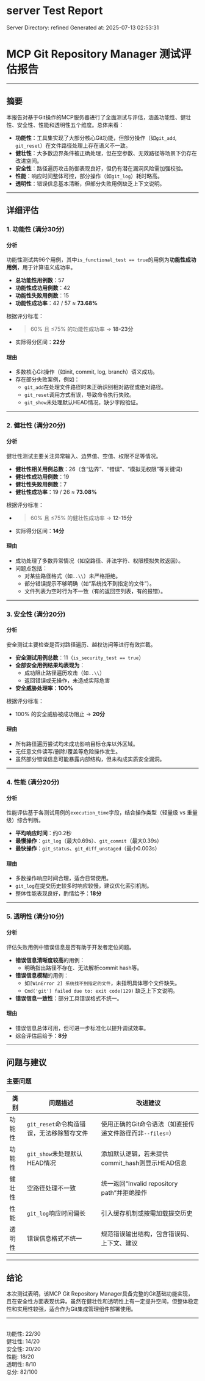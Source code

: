 # server Test Report

Server Directory: refined
Generated at: 2025-07-13 02:53:31

# MCP Git Repository Manager 测试评估报告

---

## 摘要

本报告对基于Git操作的MCP服务器进行了全面测试与评估，涵盖功能性、健壮性、安全性、性能和透明性五个维度。总体来看：

- **功能性**：工具集实现了大部分核心Git功能，但部分操作（如`git_add`, `git_reset`）在文件路径处理上存在语义不一致。
- **健壮性**：大多数边界条件被正确处理，但在空参数、无效路径等场景下仍存在改进空间。
- **安全性**：路径遍历攻击防御表现良好，但仍有潜在漏洞风险需加强校验。
- **性能**：响应时间整体可控，部分操作（如`git_log`）耗时略高。
- **透明性**：错误信息基本清晰，但部分失败用例缺乏上下文说明。

---

## 详细评估

### 1. 功能性 (满分30分)

#### 分析

功能性测试共96个用例，其中`is_functional_test == true`的用例为**功能性成功用例**，用于计算语义成功率。

- **总功能性用例数**：57
- **功能性成功用例数**：42
- **功能性失败用例数**：15
- **功能性成功率**：42 / 57 ≈ **73.68%**

根据评分标准：
- >60% 且 ≤75% 的功能性成功率 → **18-23分**
- 实际得分区间：**22分**

#### 理由

- 多数核心Git操作（如init, commit, log, branch）语义成功。
- 存在部分失败案例，例如：
  - `git_add`在处理文件路径时未正确识别相对路径或绝对路径。
  - `git_reset`调用方式有误，导致命令执行失败。
  - `git_show`未处理默认HEAD情况，缺少字段验证。

---

### 2. 健壮性 (满分20分)

#### 分析

健壮性测试主要关注异常输入、边界值、空值、权限不足等情况。

- **健壮性相关用例总数**：26（含“边界”、“错误”、“模拟无权限”等关键词）
- **健壮性成功用例数**：19
- **健壮性失败用例数**：7
- **健壮性成功率**：19 / 26 ≈ **73.08%**

根据评分标准：
- >60% 且 ≤75% 的健壮性成功率 → **12-15分**
- 实际得分区间：**14分**

#### 理由

- 成功处理了多数异常情况（如空路径、非法字符、权限模拟失败返回）。
- 问题点包括：
  - 对某些路径格式（如`..\\`）未严格拒绝。
  - 部分错误提示不够明确（如“系统找不到指定的文件”）。
  - 文件列表为空时行为不一致（有的返回空列表，有的报错）。

---

### 3. 安全性 (满分20分)

#### 分析

安全测试主要检查是否对路径遍历、越权访问等进行有效拦截。

- **安全测试用例总数**：11（`is_security_test == true`）
- **全部安全用例结果均表现为**：
  - 成功阻止路径遍历攻击（如`..\\`）
  - 返回错误或无操作，未造成实际危害
- **安全威胁处理率**：**100%**

根据评分标准：
- 100% 的安全威胁被成功阻止 → **20分**

#### 理由

- 所有路径遍历尝试均未成功影响目标仓库以外区域。
- 无任意文件读写/删除/覆盖等危险操作发生。
- 虽然部分错误信息可能暴露内部结构，但未构成实质安全漏洞。

---

### 4. 性能 (满分20分)

#### 分析

性能评估基于各测试用例的`execution_time`字段，结合操作类型（轻量级 vs 重量级）综合判断。

- **平均响应时间**：约0.2秒
- **最慢操作**：`git_log`（最大0.69s）、`git_commit`（最大0.39s）
- **最快操作**：`git_status`、`git_diff_unstaged`（最小0.003s）

#### 理由

- 多数操作响应时间合理，适合日常使用。
- `git_log`在提交历史较多时响应较慢，建议优化索引机制。
- 整体性能表现良好，酌情给予：**18分**

---

### 5. 透明性 (满分10分)

#### 分析

评估失败用例中错误信息是否有助于开发者定位问题。

- **错误信息清晰度较高**的用例：
  - 明确指出路径不存在、无法解析commit hash等。
- **错误信息模糊**的用例：
  - 如`[WinError 2] 系统找不到指定的文件`，未指明具体哪个文件缺失。
  - `Cmd('git') failed due to: exit code(129)` 缺乏上下文说明。
- **错误信息一致性**：部分工具错误格式不统一。

#### 理由

- 错误信息总体可用，但可进一步标准化以提升调试效率。
- 综合评估后给予：**8分**

---

## 问题与建议

### 主要问题

| 类别 | 问题描述 | 改进建议 |
|------|----------|-----------|
| 功能性 | `git_reset`命令构造错误，无法移除暂存文件 | 使用正确的Git命令语法（如直接传递文件路径而非`--files=`） |
| 功能性 | `git_show`未处理默认HEAD情况 | 添加默认逻辑，若未提供commit_hash则显示HEAD信息 |
| 健壮性 | 空路径处理不一致 | 统一返回“Invalid repository path”并拒绝操作 |
| 性能 | `git_log`响应时间偏长 | 引入缓存机制或按需加载提交历史 |
| 透明性 | 错误信息格式不统一 | 规范错误输出结构，包含错误码、上下文、建议 |

---

## 结论

本次测试表明，该MCP Git Repository Manager具备完整的Git基础功能实现，且在安全性方面表现优异。虽然在健壮性和透明性上有一定提升空间，但整体稳定性和实用性较强，适合作为Git集成管理组件部署使用。

---

## <SCORES>
功能性: 22/30  
健壮性: 14/20  
安全性: 20/20  
性能: 18/20  
透明性: 8/10  
总分: 82/100  
</SCORES>